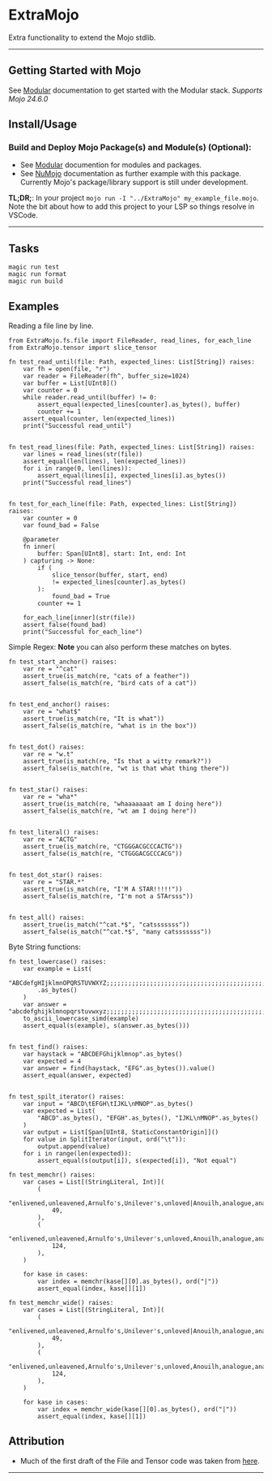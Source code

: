 # ExtraMojo
Extra functionality to extend the Mojo stdlib.

---
## Getting Started with Mojo
See [Modular](https://docs.modular.com/) documentation to get started with the Modular stack.
*Supports Mojo 24.6.0*

## Install/Usage
### Build and Deploy Mojo Package(s) and Module(s) (Optional):
- See [Modular](https://docs.modular.com/mojo/manual/packages/) documention for modules and packages.
- See [NuMojo](https://github.com/Mojo-Numerics-and-Algorithms-group/NuMojo/tree/v0.3?tab=readme-ov-file#how-to-install) documentation as further example with this package. Currently Mojo's package/library support is still under development.


**TL;DR;**:
In your project `mojo run -I "../ExtraMojo" my_example_file.mojo`. Note the bit about how to add this project to your LSP so things resolve in VSCode.

---
## Tasks
```
magic run test
magic run format
magic run build
```

## Examples
Reading a file line by line.
```mojo
from ExtraMojo.fs.file import FileReader, read_lines, for_each_line
from ExtraMojo.tensor import slice_tensor

fn test_read_until(file: Path, expected_lines: List[String]) raises:
    var fh = open(file, "r")
    var reader = FileReader(fh^, buffer_size=1024)
    var buffer = List[UInt8]()
    var counter = 0
    while reader.read_until(buffer) != 0:
        assert_equal(expected_lines[counter].as_bytes(), buffer)
        counter += 1
    assert_equal(counter, len(expected_lines))
    print("Successful read_until")


fn test_read_lines(file: Path, expected_lines: List[String]) raises:
    var lines = read_lines(str(file))
    assert_equal(len(lines), len(expected_lines))
    for i in range(0, len(lines)):
        assert_equal(lines[i], expected_lines[i].as_bytes())
    print("Successful read_lines")


fn test_for_each_line(file: Path, expected_lines: List[String]) raises:
    var counter = 0
    var found_bad = False

    @parameter
    fn inner(
        buffer: Span[UInt8], start: Int, end: Int
    ) capturing -> None:
        if (
            slice_tensor(buffer, start, end)
            != expected_lines[counter].as_bytes()
        ):
            found_bad = True
        counter += 1

    for_each_line[inner](str(file))
    assert_false(found_bad)
    print("Successful for_each_line")
```

Simple Regex:
**Note** you can also perform these matches on bytes.
```mojo
fn test_start_anchor() raises:
    var re = "^cat"
    assert_true(is_match(re, "cats of a feather"))
    assert_false(is_match(re, "bird cats of a cat"))


fn test_end_anchor() raises:
    var re = "what$"
    assert_true(is_match(re, "It is what"))
    assert_false(is_match(re, "what is in the box"))


fn test_dot() raises:
    var re = "w.t"
    assert_true(is_match(re, "Is that a witty remark?"))
    assert_false(is_match(re, "wt is that what thing there"))


fn test_star() raises:
    var re = "wha*"
    assert_true(is_match(re, "whaaaaaaat am I doing here"))
    assert_false(is_match(re, "wt am I doing here"))


fn test_literal() raises:
    var re = "ACTG"
    assert_true(is_match(re, "CTGGGACGCCCACTG"))
    assert_false(is_match(re, "CTGGGACGCCCACG"))


fn test_dot_star() raises:
    var re = "STAR.*"
    assert_true(is_match(re, "I'M A STAR!!!!!"))
    assert_false(is_match(re, "I'm not a STArsss"))


fn test_all() raises:
    assert_true(is_match("^cat.*$", "catsssssss"))
    assert_false(is_match("^cat.*$", "many catsssssss"))
```

Byte String functions:
```mojo
fn test_lowercase() raises:
    var example = List(
        "ABCdefgHIjklmnOPQRSTUVWXYZ;;;;;;;;;;;;;;;;;;;;;;;;;;;;;;;;;;;;;;;;;;;;;;;;;;;;;;;;;;;;;;;;;;;;;;;;;;;;;;;;;;;;;;;;;;;;;;;;ABCdefgHIjklmnOPQRSTUVWXYZ"
        .as_bytes()
    )
    var answer = "abcdefghijklmnopqrstuvwxyz;;;;;;;;;;;;;;;;;;;;;;;;;;;;;;;;;;;;;;;;;;;;;;;;;;;;;;;;;;;;;;;;;;;;;;;;;;;;;;;;;;;;;;;;;;;;;;;;abcdefghijklmnopqrstuvwxyz"
    to_ascii_lowercase_simd(example)
    assert_equal(s(example), s(answer.as_bytes()))


fn test_find() raises:
    var haystack = "ABCDEFGhijklmnop".as_bytes()
    var expected = 4
    var answer = find(haystack, "EFG".as_bytes()).value()
    assert_equal(answer, expected)


fn test_spilt_iterator() raises:
    var input = "ABCD\tEFGH\tIJKL\nMNOP".as_bytes()
    var expected = List(
        "ABCD".as_bytes(), "EFGH".as_bytes(), "IJKL\nMNOP".as_bytes()
    )
    var output = List[Span[UInt8, StaticConstantOrigin]]()
    for value in SplitIterator(input, ord("\t")):
        output.append(value)
    for i in range(len(expected)):
        assert_equal(s(output[i]), s(expected[i]), "Not equal")

fn test_memchr() raises:
    var cases = List[(StringLiteral, Int)](
        (
            "enlivened,unleavened,Arnulfo's,Unilever's,unloved|Anouilh,analogue,analogy",
            49,
        ),
        (
            "enlivened,unleavened,Arnulfo's,Unilever's,unloved,Anouilh,analogue,analogy,enlivened,unleavened,Arnulfo's,Unilever's,unloved|Anouilh,analogue,analogy",
            124,
        ),
    )

    for kase in cases:
        var index = memchr(kase[][0].as_bytes(), ord("|"))
        assert_equal(index, kase[][1])

fn test_memchr_wide() raises:
    var cases = List[(StringLiteral, Int)](
        (
            "enlivened,unleavened,Arnulfo's,Unilever's,unloved|Anouilh,analogue,analogy",
            49,
        ),
        (
            "enlivened,unleavened,Arnulfo's,Unilever's,unloved,Anouilh,analogue,analogy,enlivened,unleavened,Arnulfo's,Unilever's,unloved|Anouilh,analogue,analogy",
            124,
        ),
    )

    for kase in cases:
        var index = memchr_wide(kase[][0].as_bytes(), ord("|"))
        assert_equal(index, kase[][1])
```

## Attribution
- Much of the first draft of the File and Tensor code was taken from [here](https://github.com/MoSafi2/BlazeSeq).

---
